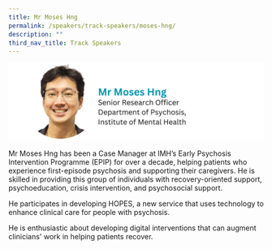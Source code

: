 ```yaml
---
title: Mr Moses Hng
permalink: /speakers/track-speakers/moses-hng/
description: ""
third_nav_title: Track Speakers
---
```

<div style="display: flex; flex-wrap: wrap;">
  <div style="flex-basis: 100%; max-width: 100%;">
    <img alt="track speakers 1" src="/images/SpeakersPhoto/moseshng.png">
  </div>
	</div>
	
Mr Moses Hng has been a Case Manager at IMH’s Early Psychosis Intervention Programme (EPIP) for over a decade, helping patients who experience first-episode psychosis and supporting their caregivers. He is skilled in providing this group of individuals with recovery-oriented support, psychoeducation, crisis intervention, and psychosocial support.

He participates in developing HOPES, a new service that uses technology to enhance clinical care for people with psychosis.

He is enthusiastic about developing digital interventions that can augment clinicians' work in helping patients recover.